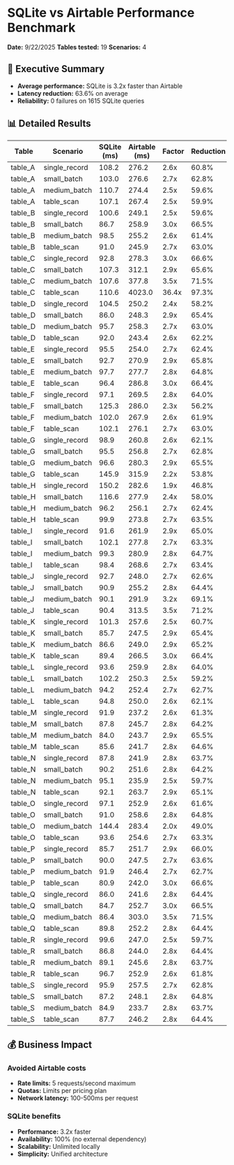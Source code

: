 # SQLite vs Airtable Performance Benchmark

**Date:** 9/22/2025
**Tables tested:** 19
**Scenarios:** 4

## 🎯 Executive Summary

- **Average performance:** SQLite is 3.2x faster than Airtable
- **Latency reduction:** 63.6% on average
- **Reliability:** 0 failures on 1615 SQLite queries

## 📊 Detailed Results

| Table | Scenario | SQLite (ms) | Airtable (ms) | Factor | Reduction |
|-------|----------|-------------|---------------|---------|----------|
| table_A | single_record | 108.2 | 276.2 | 2.6x | 60.8% |
| table_A | small_batch | 103.0 | 276.6 | 2.7x | 62.8% |
| table_A | medium_batch | 110.7 | 274.4 | 2.5x | 59.6% |
| table_A | table_scan | 107.1 | 267.4 | 2.5x | 59.9% |
| table_B | single_record | 100.6 | 249.1 | 2.5x | 59.6% |
| table_B | small_batch | 86.7 | 258.9 | 3.0x | 66.5% |
| table_B | medium_batch | 98.5 | 255.2 | 2.6x | 61.4% |
| table_B | table_scan | 91.0 | 245.9 | 2.7x | 63.0% |
| table_C | single_record | 92.8 | 278.3 | 3.0x | 66.6% |
| table_C | small_batch | 107.3 | 312.1 | 2.9x | 65.6% |
| table_C | medium_batch | 107.6 | 377.8 | 3.5x | 71.5% |
| table_C | table_scan | 110.6 | 4023.0 | 36.4x | 97.3% |
| table_D | single_record | 104.5 | 250.2 | 2.4x | 58.2% |
| table_D | small_batch | 86.0 | 248.3 | 2.9x | 65.4% |
| table_D | medium_batch | 95.7 | 258.3 | 2.7x | 63.0% |
| table_D | table_scan | 92.0 | 243.4 | 2.6x | 62.2% |
| table_E | single_record | 95.5 | 254.0 | 2.7x | 62.4% |
| table_E | small_batch | 92.7 | 270.9 | 2.9x | 65.8% |
| table_E | medium_batch | 97.7 | 277.7 | 2.8x | 64.8% |
| table_E | table_scan | 96.4 | 286.8 | 3.0x | 66.4% |
| table_F | single_record | 97.1 | 269.5 | 2.8x | 64.0% |
| table_F | small_batch | 125.3 | 286.0 | 2.3x | 56.2% |
| table_F | medium_batch | 102.0 | 267.9 | 2.6x | 61.9% |
| table_F | table_scan | 102.1 | 276.1 | 2.7x | 63.0% |
| table_G | single_record | 98.9 | 260.8 | 2.6x | 62.1% |
| table_G | small_batch | 95.5 | 256.8 | 2.7x | 62.8% |
| table_G | medium_batch | 96.6 | 280.3 | 2.9x | 65.5% |
| table_G | table_scan | 145.9 | 315.9 | 2.2x | 53.8% |
| table_H | single_record | 150.2 | 282.6 | 1.9x | 46.8% |
| table_H | small_batch | 116.6 | 277.9 | 2.4x | 58.0% |
| table_H | medium_batch | 96.2 | 256.1 | 2.7x | 62.4% |
| table_H | table_scan | 99.9 | 273.8 | 2.7x | 63.5% |
| table_I | single_record | 91.6 | 261.9 | 2.9x | 65.0% |
| table_I | small_batch | 102.1 | 277.8 | 2.7x | 63.3% |
| table_I | medium_batch | 99.3 | 280.9 | 2.8x | 64.7% |
| table_I | table_scan | 98.4 | 268.6 | 2.7x | 63.4% |
| table_J | single_record | 92.7 | 248.0 | 2.7x | 62.6% |
| table_J | small_batch | 90.9 | 255.2 | 2.8x | 64.4% |
| table_J | medium_batch | 90.1 | 291.9 | 3.2x | 69.1% |
| table_J | table_scan | 90.4 | 313.5 | 3.5x | 71.2% |
| table_K | single_record | 101.3 | 257.6 | 2.5x | 60.7% |
| table_K | small_batch | 85.7 | 247.5 | 2.9x | 65.4% |
| table_K | medium_batch | 86.6 | 249.0 | 2.9x | 65.2% |
| table_K | table_scan | 89.4 | 266.5 | 3.0x | 66.4% |
| table_L | single_record | 93.6 | 259.9 | 2.8x | 64.0% |
| table_L | small_batch | 102.2 | 250.3 | 2.5x | 59.2% |
| table_L | medium_batch | 94.2 | 252.4 | 2.7x | 62.7% |
| table_L | table_scan | 94.8 | 250.0 | 2.6x | 62.1% |
| table_M | single_record | 91.9 | 237.2 | 2.6x | 61.3% |
| table_M | small_batch | 87.8 | 245.7 | 2.8x | 64.2% |
| table_M | medium_batch | 84.0 | 243.7 | 2.9x | 65.5% |
| table_M | table_scan | 85.6 | 241.7 | 2.8x | 64.6% |
| table_N | single_record | 87.8 | 241.9 | 2.8x | 63.7% |
| table_N | small_batch | 90.2 | 251.6 | 2.8x | 64.2% |
| table_N | medium_batch | 95.1 | 235.9 | 2.5x | 59.7% |
| table_N | table_scan | 92.1 | 263.7 | 2.9x | 65.1% |
| table_O | single_record | 97.1 | 252.9 | 2.6x | 61.6% |
| table_O | small_batch | 91.0 | 258.6 | 2.8x | 64.8% |
| table_O | medium_batch | 144.4 | 283.4 | 2.0x | 49.0% |
| table_O | table_scan | 93.6 | 254.6 | 2.7x | 63.3% |
| table_P | single_record | 85.7 | 251.7 | 2.9x | 66.0% |
| table_P | small_batch | 90.0 | 247.5 | 2.7x | 63.6% |
| table_P | medium_batch | 91.9 | 246.4 | 2.7x | 62.7% |
| table_P | table_scan | 80.9 | 242.0 | 3.0x | 66.6% |
| table_Q | single_record | 86.0 | 241.6 | 2.8x | 64.4% |
| table_Q | small_batch | 84.7 | 252.7 | 3.0x | 66.5% |
| table_Q | medium_batch | 86.4 | 303.0 | 3.5x | 71.5% |
| table_Q | table_scan | 89.8 | 252.2 | 2.8x | 64.4% |
| table_R | single_record | 99.6 | 247.0 | 2.5x | 59.7% |
| table_R | small_batch | 86.8 | 244.0 | 2.8x | 64.4% |
| table_R | medium_batch | 89.1 | 245.6 | 2.8x | 63.7% |
| table_R | table_scan | 96.7 | 252.9 | 2.6x | 61.8% |
| table_S | single_record | 95.9 | 257.5 | 2.7x | 62.8% |
| table_S | small_batch | 87.2 | 248.1 | 2.8x | 64.8% |
| table_S | medium_batch | 84.9 | 233.7 | 2.8x | 63.7% |
| table_S | table_scan | 87.7 | 246.2 | 2.8x | 64.4% |

## 💰 Business Impact

### Avoided Airtable costs
- **Rate limits:** 5 requests/second maximum
- **Quotas:** Limits per pricing plan
- **Network latency:** 100-500ms per request

### SQLite benefits
- **Performance:** 3.2x faster
- **Availability:** 100% (no external dependency)
- **Scalability:** Unlimited locally
- **Simplicity:** Unified architecture

